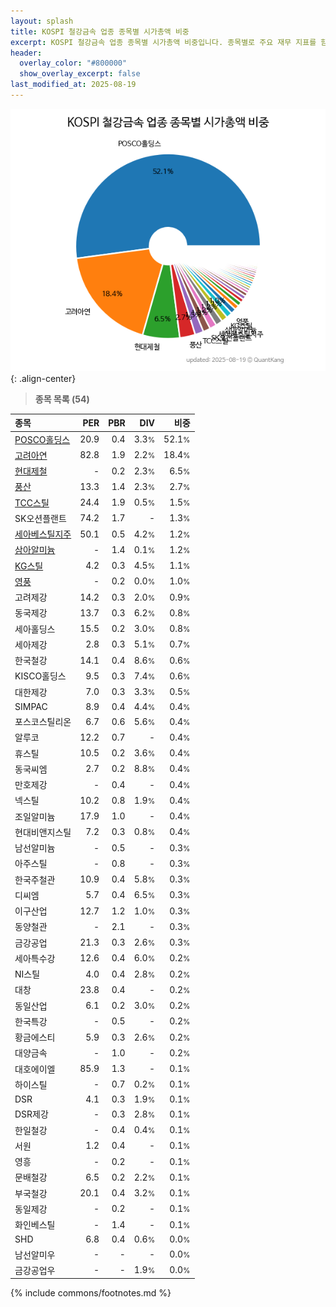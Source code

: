 ```yaml
---
layout: splash
title: KOSPI 철강금속 업종 종목별 시가총액 비중
excerpt: KOSPI 철강금속 업종 종목별 시가총액 비중입니다. 종목별로 주요 재무 지표를 함께 표시합니다.
header:
  overlay_color: "#800000"
  show_overlay_excerpt: false
last_modified_at: 2025-08-19
---
```



![KOSPI 철강금속 업종 종목별 시가총액 비중](/stats/sector/images/kospi_업종_철강금속_종목.png){: .align-center}


> **종목 목록 (54)**<a id="list"></a>

| **종목** | **PER** | **PBR** | **DIV** | **비중** |
| :------- | ------: | ------: | ------: | -------: |
| [POSCO홀딩스](/005490/) | 20.9 | 0.4 | 3.3<small>%</small> | 52.1<small>%</small> |
| [고려아연](/010130/) | 82.8 | 1.9 | 2.2<small>%</small> | 18.4<small>%</small> |
| [현대제철](/004020/) | - | 0.2 | 2.3<small>%</small> | 6.5<small>%</small> |
| [풍산](/103140/) | 13.3 | 1.4 | 2.3<small>%</small> | 2.7<small>%</small> |
| [TCC스틸](/002710/) | 24.4 | 1.9 | 0.5<small>%</small> | 1.5<small>%</small> |
| SK오션플랜트 | 74.2 | 1.7 | - | 1.3<small>%</small> |
| [세아베스틸지주](/001430/) | 50.1 | 0.5 | 4.2<small>%</small> | 1.2<small>%</small> |
| [삼아알미늄](/006110/) | - | 1.4 | 0.1<small>%</small> | 1.2<small>%</small> |
| [KG스틸](/016380/) | 4.2 | 0.3 | 4.5<small>%</small> | 1.1<small>%</small> |
| [영풍](/000670/) | - | 0.2 | 0.0<small>%</small> | 1.0<small>%</small> |
| 고려제강 | 14.2 | 0.3 | 2.0<small>%</small> | 0.9<small>%</small> |
| 동국제강 | 13.7 | 0.3 | 6.2<small>%</small> | 0.8<small>%</small> |
| 세아홀딩스 | 15.5 | 0.2 | 3.0<small>%</small> | 0.8<small>%</small> |
| 세아제강 | 2.8 | 0.3 | 5.1<small>%</small> | 0.7<small>%</small> |
| 한국철강 | 14.1 | 0.4 | 8.6<small>%</small> | 0.6<small>%</small> |
| KISCO홀딩스 | 9.5 | 0.3 | 7.4<small>%</small> | 0.6<small>%</small> |
| 대한제강 | 7.0 | 0.3 | 3.3<small>%</small> | 0.5<small>%</small> |
| SIMPAC | 8.9 | 0.4 | 4.4<small>%</small> | 0.4<small>%</small> |
| 포스코스틸리온 | 6.7 | 0.6 | 5.6<small>%</small> | 0.4<small>%</small> |
| 알루코 | 12.2 | 0.7 | - | 0.4<small>%</small> |
| 휴스틸 | 10.5 | 0.2 | 3.6<small>%</small> | 0.4<small>%</small> |
| 동국씨엠 | 2.7 | 0.2 | 8.8<small>%</small> | 0.4<small>%</small> |
| 만호제강 | - | 0.4 | - | 0.4<small>%</small> |
| 넥스틸 | 10.2 | 0.8 | 1.9<small>%</small> | 0.4<small>%</small> |
| 조일알미늄 | 17.9 | 1.0 | - | 0.4<small>%</small> |
| 현대비앤지스틸 | 7.2 | 0.3 | 0.8<small>%</small> | 0.4<small>%</small> |
| 남선알미늄 | - | 0.5 | - | 0.3<small>%</small> |
| 아주스틸 | - | 0.8 | - | 0.3<small>%</small> |
| 한국주철관 | 10.9 | 0.4 | 5.8<small>%</small> | 0.3<small>%</small> |
| 디씨엠 | 5.7 | 0.4 | 6.5<small>%</small> | 0.3<small>%</small> |
| 이구산업 | 12.7 | 1.2 | 1.0<small>%</small> | 0.3<small>%</small> |
| 동양철관 | - | 2.1 | - | 0.3<small>%</small> |
| 금강공업 | 21.3 | 0.3 | 2.6<small>%</small> | 0.3<small>%</small> |
| 세아특수강 | 12.6 | 0.4 | 6.0<small>%</small> | 0.2<small>%</small> |
| NI스틸 | 4.0 | 0.4 | 2.8<small>%</small> | 0.2<small>%</small> |
| 대창 | 23.8 | 0.4 | - | 0.2<small>%</small> |
| 동일산업 | 6.1 | 0.2 | 3.0<small>%</small> | 0.2<small>%</small> |
| 한국특강 | - | 0.5 | - | 0.2<small>%</small> |
| 황금에스티 | 5.9 | 0.3 | 2.6<small>%</small> | 0.2<small>%</small> |
| 대양금속 | - | 1.0 | - | 0.2<small>%</small> |
| 대호에이엘 | 85.9 | 1.3 | - | 0.1<small>%</small> |
| 하이스틸 | - | 0.7 | 0.2<small>%</small> | 0.1<small>%</small> |
| DSR | 4.1 | 0.3 | 1.9<small>%</small> | 0.1<small>%</small> |
| DSR제강 | - | 0.3 | 2.8<small>%</small> | 0.1<small>%</small> |
| 한일철강 | - | 0.4 | 0.4<small>%</small> | 0.1<small>%</small> |
| 서원 | 1.2 | 0.4 | - | 0.1<small>%</small> |
| 영흥 | - | 0.2 | - | 0.1<small>%</small> |
| 문배철강 | 6.5 | 0.2 | 2.2<small>%</small> | 0.1<small>%</small> |
| 부국철강 | 20.1 | 0.4 | 3.2<small>%</small> | 0.1<small>%</small> |
| 동일제강 | - | 0.2 | - | 0.1<small>%</small> |
| 화인베스틸 | - | 1.4 | - | 0.1<small>%</small> |
| SHD | 6.8 | 0.4 | 0.6<small>%</small> | 0.0<small>%</small> |
| 남선알미우 | - | - | - | 0.0<small>%</small> |
| 금강공업우 | - | - | 1.9<small>%</small> | 0.0<small>%</small> |

{% include commons/footnotes.md %}